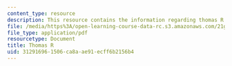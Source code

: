 ```yaml
---
content_type: resource
description: This resource contains the information regarding thomas R.
file: /media/https%3A/open-learning-course-data-rc.s3.amazonaws.com/21g-403-german-iii-spring-2004/312916961506ca8aae91ecff6b2156b4_MIT21G_403S04_covert_ess.pdf
file_type: application/pdf
resourcetype: Document
title: Thomas R
uid: 31291696-1506-ca8a-ae91-ecff6b2156b4
---
```

